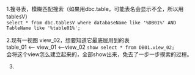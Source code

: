 1.搜寻表，模糊匹配搜索（如果用dbc.table，可能表名会显示不全，所以用tablesV）  
`select *
from dbc.tablesV
where databaseName like '%DB01%'
AND TableName like '%table01%';`

2.现有一视图 view_02，想要知道它最底层用到的表  
table_01 <-- view_01 <--view_02
`show select * from DB01.view_02;`  
会将这个view怎么建立起来的，全部show出来，免去了一步一步摸索的过程。  

3.
